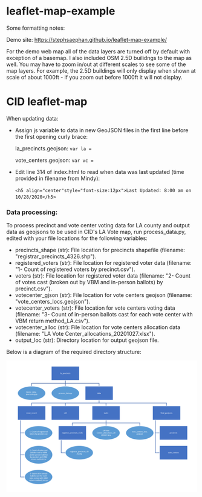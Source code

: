 # leaflet-map-example

Some formatting notes: 

Demo site: https://stephsaephan.github.io/leaflet-map-example/

For the demo web map all of the data layers are turned off by default with exception of a basemap. I also included OSM 2.5D builidngs to the map as well. You may have to zoom in/out at different scales to see some of the map layers. For example, the 2.5D buildings will only display when shown at scale of about 1000ft - if you zoom out before 1000ft it will not display.

# CID leaflet-map

When updating data: 

- Assign js variable to data in new GeoJSON files in the first line before the first opening curly brace:
  
  la_precincts.geojson: `var la = ` 
  
  vote_centers.geojson: `var vc = `
- Edit line 314 of index.html to read when data was last updated (time provided in filename from Mindy):

  `<h5 align="center"style="font-size:12px">Last Updated: 8:00 am on 10/28/2020</h5> `

### Data processing:
To process precinct and vote center voting data for LA county and output data as geojsons to be used in CID's LA Vote map, run process_data.py, edited with your file locations for the following variables:

- precincts_shape (str): File location for precincts shapefile (filename: "registrar_precincts_4326.shp").
- registered_voters (str): File location for registered voter data (filename: "1- Count of registered voters by precinct.csv").
- voters (str): File location for registered voter data (filename: "2- Count of votes cast (broken out by VBM and in-person ballots) by precinct.csv").
- votecenter_gjson (str): File location for vote centers geojson (filename: "vote_centers_locs.geojson").
- votecenter_voters (str): File location for vote centers voting data (filename: "3- Count of in-person ballots cast for each vote center with VBM return method_LA.csv").
- votecenter_alloc (str): File location for vote centers allocation data (filename: "LA Vote Center_allocations_20201027.xlsx").
- output_loc (str): Directory location for output geojson file.

Below is a diagram of the required directory structure:

![](https://raw.githubusercontent.com/centerforinclusivedemocracy/escape_from_la/master/directory_chart.PNG)
